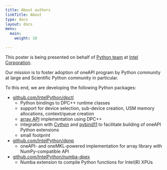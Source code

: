 ```yaml
---
title: About authors
linkTitle: About
type: docs
layout: docs
menu:
  main:
    weight: 10

---
```


This poster is being presented on behalf of [Python team](https://github.com/IntelPython) at [Intel Corporation](http://www.intel.com).

Our mission is to foster adoption of oneAPI program by Python community at large and 
Scientific Python community in particular.

To this end, we are developing the following Python packages:

  - [github.com/IntelPython/dpctl][dpctl]
     - Python bindings to DPC++ runtime classes
     - support for device selection, sub-device creation, USM memory allocations, context/queue creation
     - [array API][array-api] implementation using DPC++
     - integration with [Cython][cython] and [pybind11][pybind11] to facilitate building of oneAPI Python extensions
     - small footprint
  - [github.com/IntelPython/dpnp][dpnp]
     - oneAPI- and oneMKL-powered implementation for array library with NumPy-compatible API
  - [github.com/IntelPython/numba-dpex][dpex]
     - Numba extension to compile Python functions for Intel(R) XPUs

[dpctl]: https://github.com/IntelPython/dpctl.git
[cython]: https://github.com/cython/cython.git
[pybind11]: https://github.com/pybind/pybind11.git
[dpnp]: https://github.com/IntelPython/dpnp.git
[dpex]: https://github.com/IntelPython/numba-dpex.git
[array-api]: https://data-apis.org/array-api/latest/